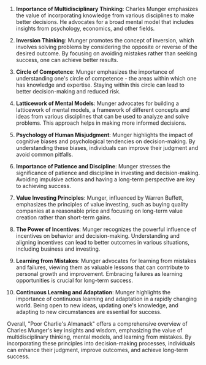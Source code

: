 1. **Importance of Multidisciplinary Thinking**: Charles Munger emphasizes the value of incorporating knowledge from various disciplines to make better decisions. He advocates for a broad mental model that includes insights from psychology, economics, and other fields.

2. **Inversion Thinking**: Munger promotes the concept of inversion, which involves solving problems by considering the opposite or reverse of the desired outcome. By focusing on avoiding mistakes rather than seeking success, one can achieve better results.

3. **Circle of Competence**: Munger emphasizes the importance of understanding one's circle of competence - the areas within which one has knowledge and expertise. Staying within this circle can lead to better decision-making and reduced risk.

4. **Latticework of Mental Models**: Munger advocates for building a latticework of mental models, a framework of different concepts and ideas from various disciplines that can be used to analyze and solve problems. This approach helps in making more informed decisions.

5. **Psychology of Human Misjudgment**: Munger highlights the impact of cognitive biases and psychological tendencies on decision-making. By understanding these biases, individuals can improve their judgment and avoid common pitfalls.

6. **Importance of Patience and Discipline**: Munger stresses the significance of patience and discipline in investing and decision-making. Avoiding impulsive actions and having a long-term perspective are key to achieving success.

7. **Value Investing Principles**: Munger, influenced by Warren Buffett, emphasizes the principles of value investing, such as buying quality companies at a reasonable price and focusing on long-term value creation rather than short-term gains.

8. **The Power of Incentives**: Munger recognizes the powerful influence of incentives on behavior and decision-making. Understanding and aligning incentives can lead to better outcomes in various situations, including business and investing.

9. **Learning from Mistakes**: Munger advocates for learning from mistakes and failures, viewing them as valuable lessons that can contribute to personal growth and improvement. Embracing failures as learning opportunities is crucial for long-term success.

10. **Continuous Learning and Adaptation**: Munger highlights the importance of continuous learning and adaptation in a rapidly changing world. Being open to new ideas, updating one's knowledge, and adapting to new circumstances are essential for success.

Overall, "Poor Charlie's Almanack" offers a comprehensive overview of Charles Munger's key insights and wisdom, emphasizing the value of multidisciplinary thinking, mental models, and learning from mistakes. By incorporating these principles into decision-making processes, individuals can enhance their judgment, improve outcomes, and achieve long-term success.